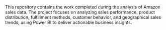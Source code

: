 
This repository contains the work completed during the analysis of Amazon sales data. The project focuses on analyzing sales performance, product distribution, fulfillment methods, customer behavior, and geographical sales trends, using Power BI to deliver actionable business insights.
